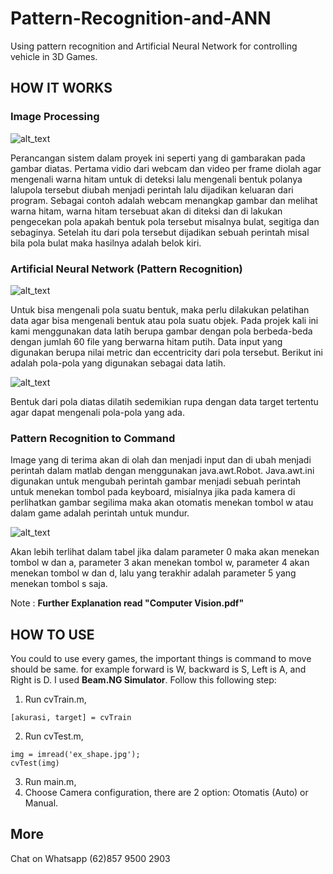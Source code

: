 # Pattern-Recognition-and-ANN
Using pattern recognition and Artificial Neural Network for controlling vehicle in 3D Games.

## HOW IT WORKS
### Image Processing
![alt_text](http://teemstudios.net/wp-content/uploads/2019/04/flowchart.png)

Perancangan sistem dalam proyek ini seperti yang di gambarakan pada gambar diatas. Pertama vidio dari webcam dan video per frame diolah agar mengenali warna hitam untuk di deteksi lalu mengenali bentuk polanya lalupola tersebut diubah menjadi perintah lalu dijadikan keluaran dari program. Sebagai contoh adalah webcam menangkap gambar dan melihat warna hitam, warna hitam tersebuat akan di diteksi dan di lakukan pengecekan pola apakah bentuk pola tersebut  misalnya bulat, segitiga dan sebaginya. Setelah itu dari pola tersebut dijadikan sebuah perintah misal bila pola bulat maka hasilnya adalah belok kiri.

### Artificial Neural Network (Pattern Recognition)
![alt_text](http://teemstudios.net/wp-content/uploads/2019/04/train.png)

Untuk bisa mengenali pola suatu bentuk, maka perlu dilakukan pelatihan data agar bisa mengenali bentuk atau pola suatu objek. Pada projek kali ini kami menggunakan data latih berupa gambar dengan pola berbeda-beda dengan jumlah 60 file yang berwarna hitam putih. Data input yang digunakan berupa nilai metric dan eccentricity dari pola tersebut. Berikut ini adalah pola-pola yang digunakan sebagai data latih.

![alt_text](http://teemstudios.net/wp-content/uploads/2019/04/pola.jpg)

Bentuk dari pola diatas dilatih sedemikian rupa dengan data target tertentu agar dapat mengenali pola-pola yang ada.

### Pattern Recognition to Command

Image yang di terima akan di olah dan menjadi input dan di ubah menjadi perintah dalam matlab dengan menggunakan  java.awt.Robot. Java.awt.ini digunakan untuk mengubah perintah gambar menjadi sebuah perintah untuk menekan tombol pada keyboard, misialnya jika pada kamera di perlihatkan gambar segilima maka akan otomatis menekan tombol w atau dalam game adalah perintah untuk mundur.

![alt_text](http://teemstudios.net/wp-content/uploads/2019/04/rule.jpg)

Akan lebih terlihat dalam tabel jika dalam parameter 0 maka akan menekan tombol w dan a, parameter 3 akan menekan tombol w, parameter 4 akan menekan tombol w dan d, lalu yang terakhir adalah parameter 5 yang menekan tombol s saja.

Note : **Further Explanation read "Computer Vision.pdf"**

## HOW TO USE
You could to use every games, the important things is command to move should be same. for example forward is W, backward is S, Left is A, and Right is D. I used **Beam.NG Simulator**.
Follow this following step:
1. Run cvTrain.m,
```
[akurasi, target] = cvTrain
```
2. Run cvTest.m,
```
img = imread('ex_shape.jpg');
cvTest(img)
```
3. Run main.m,
4. Choose Camera configuration, there are 2 option: Otomatis (Auto) or Manual.

## More
Chat on Whatsapp (62)857 9500 2903
